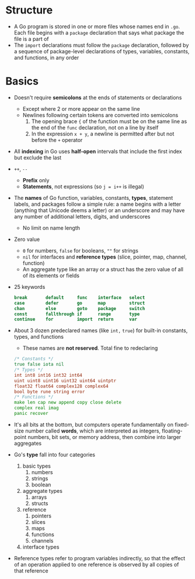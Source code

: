 # Structure
- A Go program is stored in one or more files whose names end in `.go`. Each file begins with a `package` declaration that says what package the file is a part of
- The `import` declarations must follow the `package` declaration, followed by a sequence of package-level declarations of types, variables, constants, and functions, in any order
# Basics
- Doesn't require **semicolons** at the ends of statements or declarations
    - Except where 2 or more appear on the same line
    - Newlines following certain tokens are converted into semicolons
        1. The opening brace `{` of the function must be on the same line as the end of the `func` declaration, not on a line by itself
        2. In the expression `x + y`, a newline is permitted after but not before the `+` operator
- All **indexing** in Go uses **half-open** intervals that include the first index but exclude the last
- `++`, `--`
    - **Prefix** only
    - **Statements**, not expressions (so `j = i++` is illegal)
- The **names** of Go function, variables, constants, **types**, statement labels, and packages follow a simple rule: a name begins with a letter (anything that Unicode deems a letter) or an underscore and may have any number of additional letters, digits, and underscores
    - No limit on name length
- Zero value
    - `0` for numbers, `false` for booleans, `""` for strings
    - `nil` for interfaces and **reference types** (slice, pointer, map, channel, function)
    - An aggregate type like an array or a struct has the zero value of all of its elements or fields
- 25 keywords

    ```go
    break       default     func    interface   select
    case        defer       go      map         struct    
    chan        else        goto    package     switch
    const       fallthrough if      range       type
    continue    for         import  return      var
    ```

- About 3 dozen predeclared names (like `int,` `true`) for built-in constants, types, and functions
    - These names are **not reserved**. Total fine to redeclaring

    ```go
    /* Constants */
    true false iota nil
    /* Types */
    int int8 int16 int32 int64
    uint uint8 uint16 uint32 uint64 uintptr
    float32 float64 complex128 complex64
    bool byte rune string error
    /* Functions */
    make len cap new append copy close delete
    complex real imag
    panic recover
    ```

- It's all bits at the bottom, but computers operate fundamentally on fixed-size number called **words**, which are interpreted as integers, floating-point numbers, bit sets, or memory address, then combine into larger aggregates
- Go's **type** fall into four categories
    1. basic types
       1. numbers
       2. strings
       3. boolean
    2. aggregate types
       1. arrays
       2. structs
    3. reference
       1. pointers
       2. slices
       3. maps
       4. functions
       5. channels
    4. interface types
- Reference types refer to program variables indirectly, so that the effect of an operation applied to one reference is observed by all copies of that reference